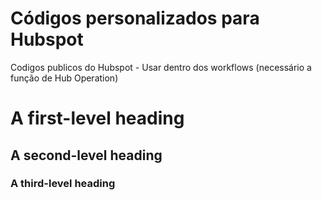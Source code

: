 # Códigos personalizados para Hubspot
Codigos publicos do Hubspot - Usar dentro dos workflows (necessário a função de Hub Operation)



# A first-level heading
## A second-level heading
### A third-level heading
